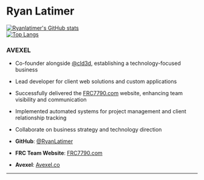 # Ryan Latimer

[![Ryanlatimer's GitHub stats](https://github-readme-stats.vercel.app/api?username=ryanlatimer&show_icons=true&theme=dracula&rank_icon=)](https://github.com/anuraghazra/github-readme-stats)
</br>
[![Top Langs](https://github-readme-stats.vercel.app/api/top-langs/?username=ryanlatimer&langs_count=6&layout=compact&theme=dracula)](https://github.com/anuraghazra/github-readme-stats)

### AVEXEL
- Co-founder alongside [@cld3d](https://github.com/Cld3d), establishing a technology-focused business
- Lead developer for client web solutions and custom applications
- Successfully delivered the [FRC7790.com](https://frc7790.com) website, enhancing team visibility and communication
- Implemented automated systems for project management and client relationship tracking
- Collaborate on business strategy and technology direction

- **GitHub**: [@RyanLatimer](https://github.com/RyanLatimer)
- **FRC Team Website**: [FRC7790.com](https://frc7790.com)
- **Avexel**: [Avexel.co](https://avexel.co)

---
